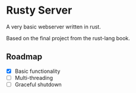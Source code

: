 # Rusty Server

A very basic webserver written in rust.

Based on the final project from the rust-lang book.

## Roadmap

- [x] Basic functionality
- [ ] Multi-threading
- [ ] Graceful shutdown
